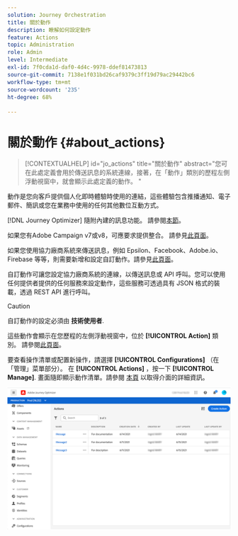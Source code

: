 ```yaml
---
solution: Journey Orchestration
title: 關於動作
description: 瞭解如何設定動作
feature: Actions
topic: Administration
role: Admin
level: Intermediate
exl-id: 7f0cda1d-daf0-4d4c-9978-ddef81473813
source-git-commit: 7138e1f031bd26caf9379c3ff19d79ac29442bc6
workflow-type: tm+mt
source-wordcount: '235'
ht-degree: 68%

---
```


# 關於動作 {#about_actions}

>[!CONTEXTUALHELP]
>id="jo_actions"
>title="關於動作"
>abstract="您可在此處定義會用於傳送訊息的系統連線，接著，在「動作」類別的歷程左側浮動視窗中，就會顯示此處定義的動作。 "

動作是您向客戶提供個人化即時體驗時使用的連結，這些體驗包含推播通知、電子郵件、簡訊或您在業務中使用的任何其他數位互動方式。

[!DNL Journey Optimizer] 隨附內建的訊息功能。 請參閱[本節](../get-started-content.md)。

如果您有Adobe Campaign v7或v8，可應要求提供整合。 請參見[此頁面](../action/acc-action.md)。

如果您使用協力廠商系統來傳送訊息，例如 Epsilon、Facebook、Adobe.io、Firebase 等等，則需要新增和設定自訂動作。請參見[此頁面](../action/about-custom-action-configuration.md)。

自訂動作可讓您設定協力廠商系統的連線，以傳送訊息或 API 呼叫。您可以使用任何提供者提供的任何服務來設定動作，這些服務可透過具有 JSON 格式的裝載，透過 REST API 進行呼叫。

>[!CAUTION]
>
>自訂動作的設定必須由 **技術使用者**.

這些動作會顯示在您歷程的左側浮動視窗中，位於 **[!UICONTROL Action]** 類別。 請參閱[此頁面](../building-journeys/about-journey-activities.md#action-activities)。

要查看操作清單或配置新操作，請選擇 **[!UICONTROL Configurations]** （在「管理」菜單部分）。 在  **[!UICONTROL Actions]** ，按一下 **[!UICONTROL Manage]**. 畫面隨即顯示動作清單。請參閱 [本頁](../user-interface.md) 以取得介面的詳細資訊。

![](../assets/custom1.png)
